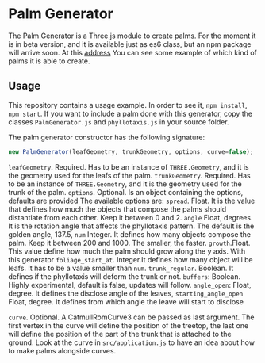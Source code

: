 # Palm Generator

The Palm Generator is a Three.js module to create palms. For the moment it is in beta version, and it is available just as es6 class, but an npm package will arrive soon.
At this [address](http://davideprati.com/projects/palm-generator) You can see some example of which kind of palms it is able to create.

## Usage
This repository contains a usage example. In order to see it, `npm install`, `npm start`. If you want to include a palm done with this generator, copy the classes `PalmGenerator.js` and `phyllotaxis.js` in your source folder. 

The palm generator constructor has the following signature:

```javascript
new PalmGenerator(leafGeometry, trunkGeometry, options, curve=false);
```

`leafGeometry`. Required. Has to be an instance of `THREE.Geometry`, and it is the geometry used for the leafs of the palm.
`trunkGeometry`. Required. Has to be an instance of `THREE.Geometry`, and it is the geometry used for the trunk of the palm. 
`options`. Optional. Is an object containing the options, defaults are provided
The available options are:
`spread`. Float. It is the value that defines how much the objects that compose the palms should distantiate from each other. Keep it between 0 and 2.
`angle` Float, degrees. It is the rotation angle that affects the phyllotaxis pattern. The default is the golden angle, 137.5,
`num` Integer. It defines how many objects compose the palm. Keep it between 200 and 1000. The smaller, the faster.
`growth`.Float. This value define how much the palm should grow along the y axis. With this generator
`foliage_start_at`. Integer.It defines how many object will be leafs. It has to be a value smaller than `num`.
`trunk_regular`. Boolean. It defines if the phyllotaxis will deform the trunk or not.
 `buffers`: Boolean. Highly experimental, default is false, updates will follow.
`angle_open`: Float, degree. It defines the disclose angle of the leaves,
`starting_angle_open` Float, degree. It defines from which angle the leave will start to disclose

`curve`. Optional. A CatmullRomCurve3 can be passed as last argument. The first vertex in the curve will define the position of the treetop, the last one will define the position of the part of the trunk that is attached to the ground. Look at the curve in `src/application.js` to have an idea about how to make palms alongside curves. 



